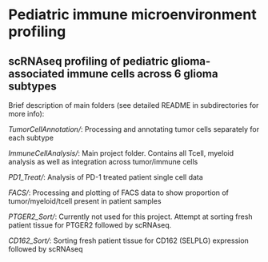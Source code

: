 # Pediatric immune microenvironment profiling
## scRNAseq profiling of pediatric glioma-associated immune cells across 6 glioma subtypes

Brief description of main folders (see detailed README in subdirectories for more info):

*TumorCellAnnotation/*: Processing and annotating tumor cells separately for each subtype

*ImmuneCellAnalysis/*: Main project folder. Contains all Tcell, myeloid analysis as well as integration across tumor/immune cells

*PD1_Treat/*: Analysis of PD-1 treated patient single cell data

*FACS/*: Processing and plotting of FACS data to show proportion of tumor/myeloid/tcell present in patient samples

*PTGER2_Sort/*: Currently not used for this project. Attempt at sorting fresh patient tissue for PTGER2 followed by scRNAseq.

*CD162_Sort/*: Sorting fresh patient tissue for CD162 (SELPLG) expression followed by scRNAseq

